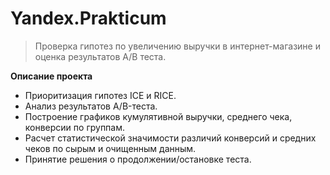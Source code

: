 # Yandex.Prakticum
> Проверка гипотез по увеличению выручки в интернет-магазине и оценка результатов A/B теста.

**Описание проекта**
- Приоритизация гипотез ICE и RICE.
- Анализ результатов A/B-теста.
- Построение графиков кумулятивной выручки, среднего чека, конверсии по группам.
- Расчет статистической значимости различий конверсий и средних чеков по сырым и очищенным данным.
- Принятие решения о продолжении/остановке теста.

